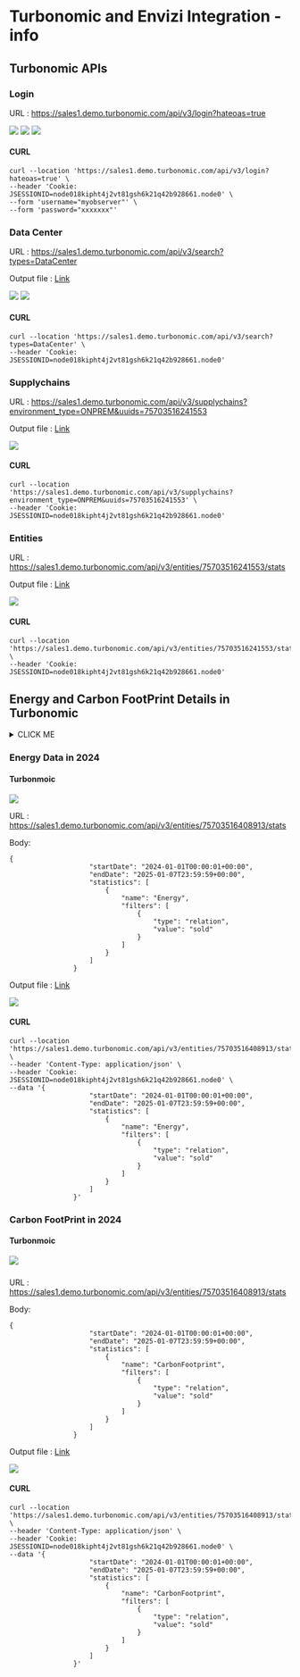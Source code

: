 # Turbonomic and Envizi Integration - info


## Turbonomic APIs

### Login

URL : https://sales1.demo.turbonomic.com/api/v3/login?hateoas=true

<img src="images/img01.png">
<img src="images/img02.png">
<img src="images/img03.png">

#### CURL

```
curl --location 'https://sales1.demo.turbonomic.com/api/v3/login?hateoas=true' \
--header 'Cookie: JSESSIONID=node018kipht4j2vt81gsh6k21q42b928661.node0' \
--form 'username="myobserver"' \
--form 'password="xxxxxxx"'

```

### Data Center

URL : https://sales1.demo.turbonomic.com/api/v3/search?types=DataCenter

Output file : <a target="_blank" href="./files/11-datacenter.json">Link</a>

<img src="images/img11.png">
<img src="images/img12.png">


#### CURL

```
curl --location 'https://sales1.demo.turbonomic.com/api/v3/search?types=DataCenter' \
--header 'Cookie: JSESSIONID=node018kipht4j2vt81gsh6k21q42b928661.node0'

```



### Supplychains

URL : https://sales1.demo.turbonomic.com/api/v3/supplychains?environment_type=ONPREM&uuids=75703516241553

Output file : <a target="_blank" href="./files/21-supplychain.json">Link</a>

<img src="images/img21.png">


#### CURL

```
curl --location 'https://sales1.demo.turbonomic.com/api/v3/supplychains?environment_type=ONPREM&uuids=75703516241553' \
--header 'Cookie: JSESSIONID=node018kipht4j2vt81gsh6k21q42b928661.node0'

```

### Entities

URL : https://sales1.demo.turbonomic.com/api/v3/entities/75703516241553/stats

Output file : <a target="_blank" href="./files/31-entities.json">Link</a>

<img src="images/img31.png">


#### CURL

```
curl --location 'https://sales1.demo.turbonomic.com/api/v3/entities/75703516241553/stats' \
--header 'Cookie: JSESSIONID=node018kipht4j2vt81gsh6k21q42b928661.node0'

```

## Energy and Carbon FootPrint Details in Turbonomic

<details><summary>CLICK ME</summary>

<img src="images/img81.png">

<img src="images/img82.png">

<img src="images/img83.png">

<img src="images/img84.png">

<img src="images/img85.png">

<img src="images/img86.png">


</details>

### Energy Data  in 2024

#### Turbonmoic

<img src="images/img41.png">


URL : https://sales1.demo.turbonomic.com/api/v3/entities/75703516408913/stats

Body: 
```
{
                    "startDate": "2024-01-01T00:00:01+00:00",
                    "endDate": "2025-01-07T23:59:59+00:00",
                    "statistics": [
                        {
                            "name": "Energy",
                            "filters": [
                                {
                                    "type": "relation",
                                    "value": "sold"
                                }
                            ]
                        }
                    ]
                }
```

Output file : <a target="_blank" href="./files/41-energy-1.json">Link</a>

<img src="images/img42.png">


#### CURL

```
curl --location 'https://sales1.demo.turbonomic.com/api/v3/entities/75703516408913/stats' \
--header 'Content-Type: application/json' \
--header 'Cookie: JSESSIONID=node018kipht4j2vt81gsh6k21q42b928661.node0' \
--data '{
                    "startDate": "2024-01-01T00:00:01+00:00",
                    "endDate": "2025-01-07T23:59:59+00:00",
                    "statistics": [
                        {
                            "name": "Energy",
                            "filters": [
                                {
                                    "type": "relation",
                                    "value": "sold"
                                }
                            ]
                        }
                    ]
                }'
```                

### Carbon FootPrint  in 2024

#### Turbonmoic

<img src="images/img43.png">

### 

URL : https://sales1.demo.turbonomic.com/api/v3/entities/75703516408913/stats

Body: 
```
{
                    "startDate": "2024-01-01T00:00:01+00:00",
                    "endDate": "2025-01-07T23:59:59+00:00",
                    "statistics": [
                        {
                            "name": "CarbonFootprint",
                            "filters": [
                                {
                                    "type": "relation",
                                    "value": "sold"
                                }
                            ]
                        }
                    ]
                }
```

Output file : <a target="_blank" href="./files/42-carbon-footprint.json">Link</a>

<img src="images/img44.png">


#### CURL

```
curl --location 'https://sales1.demo.turbonomic.com/api/v3/entities/75703516408913/stats' \
--header 'Content-Type: application/json' \
--header 'Cookie: JSESSIONID=node018kipht4j2vt81gsh6k21q42b928661.node0' \
--data '{
                    "startDate": "2024-01-01T00:00:01+00:00",
                    "endDate": "2025-01-07T23:59:59+00:00",
                    "statistics": [
                        {
                            "name": "CarbonFootprint",
                            "filters": [
                                {
                                    "type": "relation",
                                    "value": "sold"
                                }
                            ]
                        }
                    ]
                }'

```                  